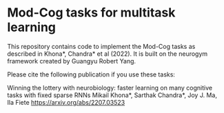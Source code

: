 # Mod-Cog tasks for multitask learning 

This repository contains code to implement the Mod-Cog tasks as described in Khona*, Chandra* et al (2022). It is built on the neurogym framework created by Guangyu Robert Yang.

Please cite the following publication if you use these tasks:

Winning the lottery with neurobiology: faster learning on many cognitive tasks with fixed sparse RNNs
Mikail Khona*, Sarthak Chandra*, Joy J. Ma, Ila Fiete
https://arxiv.org/abs/2207.03523
